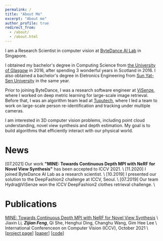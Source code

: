 ```yaml
---
permalink: /
title: "About Me"
excerpt: "About me"
author_profile: true
redirect_from: 
  - /about/
  - /about.html
---
```


I am a Research Scientist in computer vision at [ByteDance AI Lab](https://ailab.bytedance.com/) in Singapore.

I obtained my bachelor's degree in Computing Science from [the University of Glasgow](https://gla.ac.uk) in 2016, after spending 3 wonderful years in Scotland in 2016. I also obtained a bachelor's degree in Eletronics Engineering from [Sun Yat-Sen University](https://www.sysu.edu.cn) in the same year. 

Prior to joining ByteDance, I was a research software engineer at [ViSenze](https://www.visenze.com/), where I worked on deep metric learning for large-scale image retrieval. Before that, I was an algorithm team lead at [Tuputech](https://www.tuputech.com/home), where I led a team to work on large-scale person re-identification and tracking under multiple cameras.

I am interested in 3D computer vision problems, including point cloud understanding, novel view synthesis and depth estimation. My goal is to build algorithms that efficiently interact with our physical world.

# News

[07.2021] Our work **"MINE: Towards Continuous Depth MPI with NeRF for Novel View Synthesis"** has been accepted to ICCV 2021. \\
[11.2020] I joined ByteDance AI Lab as a research scientist. \\
[10.2019] I presented our solution to the DeepFashion2 challenge at ICCV, Seoul. \\
[07.2019] Our team Hydra@ViSenze won the ICCV DeepFashion2 clothes retrieval challenge. \\

# Publications

[MINE: Towards Continuous Depth MPI with NeRF for Novel View Synthesis](https://arxiv.org/abs/2103.14910) \\
Jiaxin Li<sup>*</sup>, **Zijian Feng**<sup>*</sup>, Qi She, Henghui Ding, Changhu Wang, Gim Hee Lee \\
International Conferenceon on Computer Vision (ICCV), October 2021 \\
\[[project page](projects/mine)\] \[[paper](https://arxiv.org/pdf/2103.14910)\] \[[code](https://github.com/vincentfung13/MINE)\]
